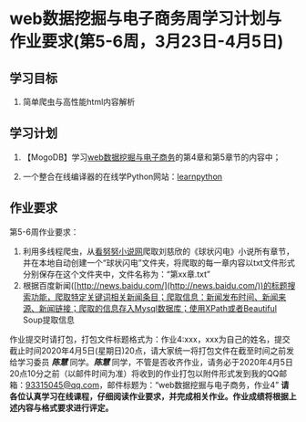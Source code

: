 # web数据挖掘与电子商务周学习计划与作业要求(第5-6周，3月23日-4月5日)



## 学习目标
1. 简单爬虫与高性能html内容解析

 
## 学习计划
1. 【MogoDB】学习[web数据挖掘与电子商务](http://mooc1.chaoxing.com/course/208399347.html "web数据挖掘与电子商务")的第4章和第5章节的内容中；

2. 一个整合在线编译器的在线学Python网站：[learnpython](https://www.learnpython.org/ "learnpython")

## 作业要求
第5-6周作业要求：
1. 利用多线程爬虫，从[看努努小说网](https://www.kanunu8.com/ "看努努小说网")爬取刘慈欣的《球状闪电》小说所有章节，并在本地自动创建一个“球状闪电”文件夹，将爬取的每一章内容以txt文件形式分别保存在这个文件夹中，文件名称为：“第xx章.txt”
2. 根据百度新闻([http://news.baidu.com/](http://news.baidu.com/))的标题搜索功能，爬取特定关键词相关新闻条目；爬取信息：新闻发布时间、新闻来源、新闻链接；爬取的信息存入Mysql数据库；使用XPath或者Beautiful Soup提取信息




作业提交时请打包，打包文件标题格式为：作业4:xxx，xxx为自己的姓名，提交截止时间2020年4月5日(星期日)20点，请大家统一将打包文件在截至时间之前发给学习委员 ***陈慧*** 同学。***陈慧*** 同学，不管是否收齐作业，请务必于2020年4月5日20点10分之前（以邮件时间为准）将收到的作业打包以附件形式发到我的QQ邮箱：93315045@qq.com，邮件标题为：“web数据挖掘与电子商务，作业4”
**请各位认真学习在线课程，仔细阅读作业要求，并完成相关作业。作业成绩将根据上述内容与格式要求进行评定。**

